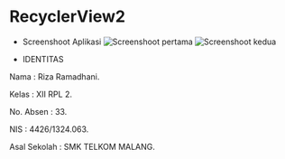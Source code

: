 # RecyclerView2

* Screenshoot Aplikasi
![Screenshoot pertama](https://ramadhanirz.files.wordpress.com/2016/11/whatsapp-image-2016-11-19-at-10-30-08-pm2.jpeg)
![Screenshoot kedua](https://ramadhanirz.files.wordpress.com/2016/11/whatsapp-image-2016-11-19-at-10-30-08-pm5.jpeg)


* IDENTITAS

<p> Nama : Riza Ramadhani.
<p> Kelas : XII RPL 2.
<p> No. Absen : 33.
<p> NIS : 4426/1324.063.
<p> Asal Sekolah : SMK TELKOM MALANG.
